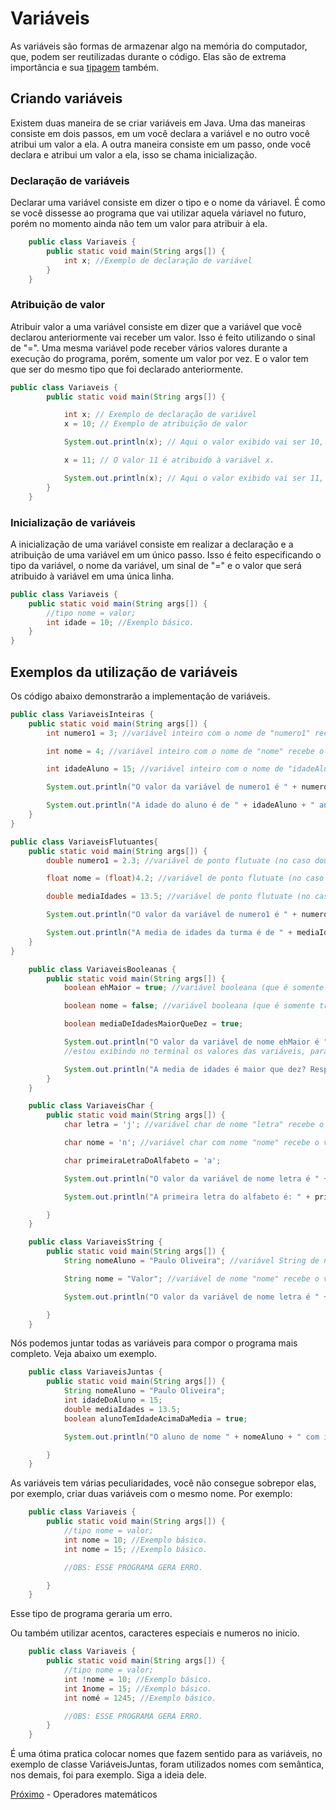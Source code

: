# Variáveis

As variáveis são formas de armazenar algo na memória do computador, que, podem ser reutilizadas durante o código. Elas são de extrema importância e sua
[tipagem](./02-Tipos-De-Dados.md) também.

## Criando variáveis

Existem duas maneira de se criar variáveis em Java. Uma das maneiras consiste em dois passos, em um você declara a variável e no outro você atribui um valor a ela. A outra maneira consiste em um passo, onde você declara e atribui um valor a ela, isso se chama inicialização.

### Declaração de variáveis

Declarar uma variável consiste em dizer o tipo e o nome da váriavel. É como se você dissesse ao programa que vai utilizar aquela váriavel no futuro, porém no momento ainda não tem um valor para atribuir à ela.

```java
    public class Variaveis {
        public static void main(String args[]) {
            int x; //Exemplo de declaração de variável
        }
    }
```

### Atribuição de valor

Atribuir valor a uma variável consiste em dizer que a variável que você declarou anteriormente vai receber um valor. Isso é feito utilizando o sinal de "=". Uma mesma variável pode receber vários valores durante a execução do programa, porém, somente um valor por vez. E o valor tem que ser do mesmo tipo que foi declarado anteriormente.

```java
public class Variaveis {
        public static void main(String args[]) {

            int x; // Exemplo de declaração de variável
            x = 10; // Exemplo de atribuição de valor

            System.out.println(x); // Aqui o valor exibido vai ser 10, pois é o valor que foi atribuido à variável x.

            x = 11; // O valor 11 é atribuido à variável x.

            System.out.println(x); // Aqui o valor exibido vai ser 11, pois é o novo valor que foi atribuido à variável x.
        }
    }
```

### Inicialização de variáveis

A inicialização de uma variável consiste em realizar a declaração e a atribuição de uma variável em um único passo. Isso é feito especificando o tipo da variável, o nome da variável, um sinal de "=" e o valor que será atribuido à variável em uma única linha.

```java
public class Variaveis {
    public static void main(String args[]) {
        //tipo nome = valor;
        int idade = 10; //Exemplo básico.
    }
}
```

## Exemplos da utilização de variáveis

Os código abaixo demonstrarão a implementação de variáveis.

```java
public class VariaveisInteiras {
    public static void main(String args[]) {
        int numero1 = 3; //variável inteiro com o nome de "numero1" recebe o valor de 3.

        int nome = 4; //variável inteiro com o nome de "nome" recebe o valor de 4.

        int idadeAluno = 15; //variável inteiro com o nome de "idadeAluno" recebe o valor de 15.

        System.out.println("O valor da variável de numero1 é " + numero1 + " e a nome é " + nome); //estou exibindo no terminal os valores das variáveis, para juntar elas, você concatena a string com os valores usando o "+" e depois o nome da variável.

        System.out.println("A idade do aluno é de " + idadeAluno + " anos.");
    }
}
```

```java
public class VariaveisFlutuantes{
    public static void main(String args[]) {
        double numero1 = 2.3; //variável de ponto flutuate (no caso double) com o nome de "numero1" recebe o valor de 2.3.

        float nome = (float)4.2; //variável de ponto flutuate (no caso float) com o nome de "nome" recebe o valor de 4.2.

        double mediaIdades = 13.5; //variável de ponto flutuate (no caso double) de nome "mediaIdades" recebe o valor de 13.5.

        System.out.println("O valor da variável de numero1 é " + numero1 + " e a numero2 é " + nome); //estou exibindo no terminal os valores das variáveis, para juntar elas, você concatena a string com os valores usando o "+" e depois o nome da variável.

        System.out.println("A media de idades da turma é de " + mediaIdades ".");
    }
}
```

```java
    public class VariaveisBooleanas {
        public static void main(String args[]) {
            boolean ehMaior = true; //variável booleana (que é somente true ou false, de nome "ehMaior" recebe o valor de verdadeiro).

            boolean nome = false; //variável booleana (que é somente true ou false, recebe o valor de falso).

            boolean mediaDeIdadesMaiorQueDez = true;

            System.out.println("O valor da variável de nome ehMaior é " + ehMaior + " e a nome é " + nome);
            //estou exibindo no terminal os valores das variáveis, para juntar elas, você concatena a string com os valores usando o "+" e depois o nome da variável.

            System.out.println("A media de idades é maior que dez? Resposta: " + mediaDeIdadesMaiorQueDez);
        }
    }
```

```java
    public class VariaveisChar {
        public static void main(String args[]) {
            char letra = 'j'; //variável char de nome "letra" recebe o valor de j.

            char nome = 'n'; //variável char com nome "nome" recebe o valor de n.

            char primeiraLetraDoAlfabeto = 'a';

            System.out.println("O valor da variável de nome letra é " + letra + " e a nome é " + nome);//estou exibindo no terminal os valores das variáveis, para juntar elas, você concatena a string com os valores usando o "+" e depois o nome da variável.

            System.out.println("A primeira letra do alfabeto é: " + primeiraLetraDoAlfabeto);

        }
    }
```

```java
    public class VariaveisString {
        public static void main(String args[]) {
            String nomeAluno = "Paulo Oliveira"; //variável String de nome "nomeAluno" recebe o valor de Paulo Oliveira.

            String nome = "Valor"; //variável de nome "nome" recebe o valor de Valor

            System.out.println("O valor da variável de nome letra é " + letra + " e a nome é " + nome);//estou exibindo no terminal os valores das variáveis, para juntar elas, você concatena a string com os valores usando o "+" e depois o nome da variável.

        }
    }
```

Nós podemos juntar todas as variáveis para compor o programa mais completo. Veja abaixo um exemplo.

```java
    public class VariaveisJuntas {
        public static void main(String args[]) {
            String nomeAluno = "Paulo Oliveira";
            int idadeDoAluno = 15;
            double mediaIdades = 13.5;
            boolean alunoTemIdadeAcimaDaMedia = true;

            System.out.println("O aluno de nome " + nomeAluno + " com idade de "+ idadeDoAluno + " anos tem idade acima da media? " + alunoTemIdadeAcimaDaMedia);

        }
    }
```

As variáveis tem várias peculiaridades, você não consegue sobrepor elas, por exemplo, criar duas variáveis com o mesmo nome. Por exemplo:

```java
    public class Variaveis {
        public static void main(String args[]) {
            //tipo nome = valor;
            int nome = 10; //Exemplo básico.
            int nome = 15; //Exemplo básico.

            //OBS: ESSE PROGRAMA GERA ERRO.

        }
    }
```

Esse tipo de programa geraria um erro.

Ou também utilizar acentos, caracteres especiais e numeros no inicio.

```java
    public class Variaveis {
        public static void main(String args[]) {
            //tipo nome = valor;
            int !nome = 10; //Exemplo básico.
            int 1nome = 15; //Exemplo básico.
            int nomé = 1245; //Exemplo básico.

            //OBS: ESSE PROGRAMA GERA ERRO.
        }
    }
```

É uma ótima pratica colocar nomes que fazem sentido para as variáveis, no exemplo de classe VariáveisJuntas, foram utilizados nomes com semântica, nos demais, foi para exemplo. Siga a ideia dele.

[Próximo](./05-OperadoresMatematicos.md) - Operadores matemáticos
